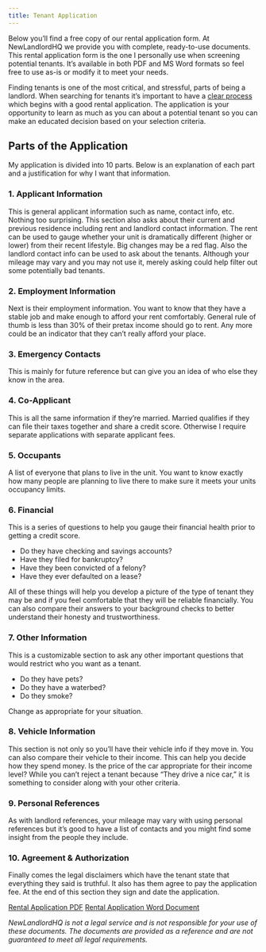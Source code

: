 ```yaml
---
title: Tenant Application
---
```


Below you&#8217;ll find a free copy of our rental application form. At NewLandlordHQ we provide you with complete, ready-to-use documents. This rental application form is the one I personally use when screening potential tenants. It&#8217;s available in both PDF and MS Word formats so feel free to use as-is or modify it to meet your needs.

Finding tenants is one of the most critical, and stressful, parts of being a landlord. When searching for tenants it&#8217;s important to have a [clear process][1] which begins with a good rental application. The application is your opportunity to learn as much as you can about a potential tenant so you can make an educated decision based on your selection criteria.

## Parts of the Application

My application is divided into 10 parts. Below is an explanation of each part and a justification for why I want that information.

### 1. Applicant Information

This is general applicant information such as name, contact info, etc. Nothing too surprising. This section also asks about their current and previous residence including rent and landlord contact information. The rent can be used to gauge whether your unit is dramatically different (higher or lower) from their recent lifestyle. Big changes may be a red flag. Also the landlord contact info can be used to ask about the tenants. Although your mileage may vary and you may not use it, merely asking could help filter out some potentially bad tenants.

### 2. Employment Information

Next is their employment information. You want to know that they have a stable job and make enough to afford your rent comfortably. General rule of thumb is less than 30% of their pretax income should go to rent. Any more could be an indicator that they can&#8217;t really afford your place.

### 3. Emergency Contacts

This is mainly for future reference but can give you an idea of who else they know in the area.

### 4. Co-Applicant

This is all the same information if they&#8217;re married. Married qualifies if they can file their taxes together and share a credit score. Otherwise I require separate applications with separate applicant fees.

### 5. Occupants

A list of everyone that plans to live in the unit. You want to know exactly how many people are planning to live there to make sure it meets your units occupancy limits.

### 6. Financial

This is a series of questions to help you gauge their financial health prior to getting a credit score.

*   Do they have checking and savings accounts?
*   Have they filed for bankruptcy?
*   Have they been convicted of a felony?
*   Have they ever defaulted on a lease?

All of these things will help you develop a picture of the type of tenant they may be and if you feel comfortable that they will be reliable financially. You can also compare their answers to your background checks to better understand their honesty and trustworthiness.

### 7. Other Information

This is a customizable section to ask any other important questions that would restrict who you want as a tenant.

*   Do they have pets?
*   Do they have a waterbed?
*   Do they smoke?

Change as appropriate for your situation.

### 8. Vehicle Information

This section is not only so you&#8217;ll have their vehicle info if they move in. You can also compare their vehicle to their income. This can help you decide how they spend money. Is the price of the car appropriate for their income level? While you can&#8217;t reject a tenant because &#8220;They drive a nice car,&#8221; it is something to consider along with your other criteria.

### 9. Personal References

As with landlord references, your mileage may vary with using personal references but it&#8217;s good to have a list of contacts and you might find some insight from the people they include.

### 10. Agreement & Authorization

Finally comes the legal disclaimers which have the tenant state that everything they said is truthful. It also has them agree to pay the application fee. At the end of this section they sign and date the application.

[Rental Application PDF][2] [Rental Application Word Document][3]

*NewLandlordHQ is not a legal service and is not responsible for your use of these documents. The documents are provided as a reference and are not guaranteed to meet all legal requirements.*

 [1]: /landlording/screening/
 [2]: /files/rentalapplication.pdf
 [3]: /files/rentalapplication.docx
